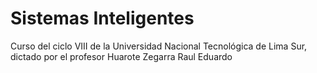 # Sistemas Inteligentes
Curso del ciclo VIII de la Universidad Nacional Tecnológica de Lima Sur, dictado por el profesor Huarote Zegarra Raul Eduardo
